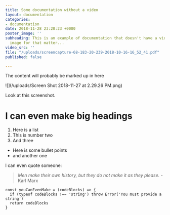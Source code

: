 ```yaml
---
title: Some documentation without a video
layout: documentation
categories:
- documentation
date: 2018-11-28 23:20:23 +0000
poster_image: ''
subheading: This is an example of documentation that doesn't have a video, or a poster
  image for that matter...
video_src: ''
file: "/uploads/screencapture-68-183-20-239-2018-10-16-16_52_41.pdf"
published: false

---
```

The content will probably be marked up in here

![](/uploads/Screen Shot 2018-11-27 at 2.29.26 PM.png)

Look at this screenshot.

# I can even make big headings

1. Here is a list
2. This is number two
3. And three

* Here is some bullet points
* and another one

I can even quote someone:

> _Men make their own history, but they do not make it as they please. -_ Karl Marx

    const youCanEvenMake = (codeBlocks) => {
      if (typeof codeBlocks !== 'string') throw Error('You must provide a string')
      return codeBlocks
    }